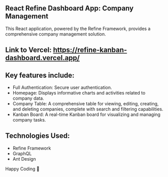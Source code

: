 ## React Refine Dashboard App: Company Management

This React application, powered by the Refine Framework, provides a comprehensive company management solution. 

## Link to Vercel: https://refine-kanban-dashboard.vercel.app/

## Key features include:

- Full Authentication: Secure user authentication.
- Homepage: Displays informative charts and activities related to company data.
- Company Table: A comprehensive table for viewing, editing, creating, and deleting companies, complete with search and filtering capabilities.
- Kanban Board: A real-time Kanban board for visualizing and managing company tasks.

## Technologies Used:

- Refine Framework
- GraphQL
- Ant Design

Happy Coding 🚀

